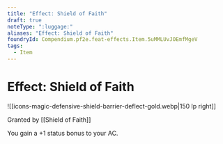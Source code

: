 ```yaml
---
title: "Effect: Shield of Faith"
draft: true
noteType: ":luggage:"
aliases: "Effect: Shield of Faith"
foundryId: Compendium.pf2e.feat-effects.Item.5uMMLUvJOEmfMgeV
tags:
  - Item
---
```


# Effect: Shield of Faith
![[icons-magic-defensive-shield-barrier-deflect-gold.webp|150 lp right]]

Granted by [[Shield of Faith]]

You gain a +1 status bonus to your AC.
